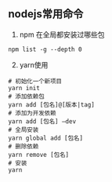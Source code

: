 ## nodejs常用命令



1. npm 在全局都安装过哪些包

```
npm list -g --depth 0
```

2. yarn使用

```shell
# 初始化一个新项目
yarn init
# 添加依赖包
yarn add [包名]@[版本|tag]
# 添加为开发依赖
yarn add [包名] —dev
# 全局安装
yarn global add [包名]
# 删除依赖
yarn remove [包名]
# 安装
yarn
```


